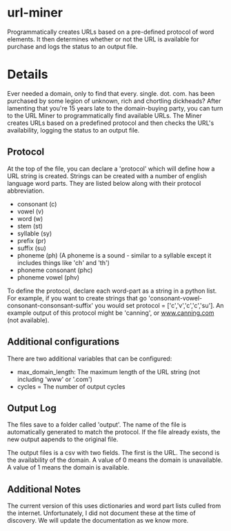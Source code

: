 # url-miner
Programmatically creates URLs based on a pre-defined protocol of word elements. It then determines whether or not the URL is available for purchase and logs the status to an output file. 

# Details
Ever needed a domain, only to find that every. single. dot. com. has been purchased by some legion of unknown, rich and chortling dickheads? After lamenting that you're 15 years late to the domain-buying party, you can turn to the URL Miner to programmatically find available URLs. The Miner creates URLs based on a predefined protocol and then checks the URL's availability, logging the status to an output file.

## Protocol
At the top of the file, you can declare a 'protocol' which will define how a URL string is created. Strings can be created with a number of english language word parts. They are listed below along with their protocol abbreviation. 
 * consonant (c) 
 * vowel (v)
 * word (w)
 * stem (st)
 * syllable (sy) 
 * prefix (pr) 
 * suffix (su)
 * phoneme (ph) (A phoneme is a sound - similar to a syllable except it includes things like 'ch' and 'th')
 * phoneme consonant (phc) 
 * phoneme vowel (phv)

To define the protocol, declare each word-part as a string in a python list. For example, if you want to create strings that go 'consonant-vowel-consonant-consonsant-suffix' you would set protocol = ['c','v','c','c','su']. An example output of this protocol might be 'canning', or www.canning.com (not available). 

## Additional configurations
There are two additional variables that can be configured:
* max_domain_length:  The maximum length of the URL string (not including 'www' or '.com') 
* cycles = The number of output cycles

## Output Log
The files save to a folder called 'output'. The name of the file is automatically generated to match the protocol. If the file already exists, the new output aapends to the original file. 

The output files is a csv with two fields. The first is the URL. The second is the availability of the domain. A value of 0 means the domain is unavailable. A value of 1 means the domain is available. 

## Additional Notes
The current version of this uses dictionaries and word part lists culled from the internet. Unfortunately, I did not document these at the time of discovery. We will update the documentation as we know more.  
